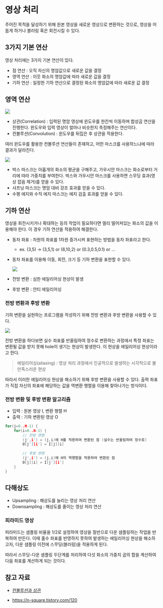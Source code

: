 # 영상 처리

주어진 목적을 달성하기 위해 원본 영상을 새로운 영상으로 변환하는 것으로, 영상을 어둡게 하거나 블러링 혹은 회전시킬 수 있다. 

## 3가지 기본 연산

영상 처리에는 3가지 기본 연산이 있다.

- 점 연산 : 오직 자신의 명암값으로 새로운 값을 결정
- 영역 연산 : 이웃 화소의 명암값에 따라 새로운 값을 결정
- 기하 연산 : 일정한 기하 연산으로 결정된 화소의 명암값에 따라 새로운 값 결정 

## 영역 연산

<img src="https://github-production-user-asset-6210df.s3.amazonaws.com/67703882/246891791-93e5677c-3726-4cb3-b516-75de528a7625.png?X-Amz-Algorithm=AWS4-HMAC-SHA256&X-Amz-Credential=AKIAIWNJYAX4CSVEH53A%2F20230619%2Fus-east-1%2Fs3%2Faws4_request&X-Amz-Date=20230619T170333Z&X-Amz-Expires=300&X-Amz-Signature=53f9bf83a2b55e2ee55e37aef1c108380a218c1f05b67099488e9c7220c29e88&X-Amz-SignedHeaders=host&actor_id=67703882&key_id=0&repo_id=400976668" />

- 상관(Correlation) : 입력된 명암 영상에 윈도우를 한칸씩 이동하며 합성곱 연산을 진행한다. 윈도우와 입력 영상이 얼마나 비슷한지 측정해주는 연산이다.
- 컨볼루션(Convolution) : 윈도우를 뒤집은 후 상관을 적용한다. 

여러 윈도우를 활용한 컨볼루션 연산들이 존재하고, 어떤 마스크를 사용하느냐에 따라 결과가 달라진다.

<img src="https://github-production-user-asset-6210df.s3.amazonaws.com/67703882/246892937-d3ec2b1f-5ec4-40f8-aaa9-aa9870c002be.png?X-Amz-Algorithm=AWS4-HMAC-SHA256&X-Amz-Credential=AKIAIWNJYAX4CSVEH53A%2F20230619%2Fus-east-1%2Fs3%2Faws4_request&X-Amz-Date=20230619T171059Z&X-Amz-Expires=300&X-Amz-Signature=0babcca09423353d77cef941a0d4deb2b5613cb4a838d98d34eccabc750300cf&X-Amz-SignedHeaders=host&actor_id=67703882&key_id=0&repo_id=400976668" />

- 박스 마스크는 아홉개의 화소의 평균을 구해주고, 가우시안 마스크는 화소로부터 거리에 따라 가중치를 부여한다. 박스와 가우시안 마스크를 사용하면 스무딩 효과(영상 잡음 제거)를 얻을 수 있다. 
- 샤프닝 마스크는 명암 대비 강조 효과를 얻을 수 있다.
- 수평 에지와 수직 에지 마스크는 에지 검출 효과를 얻을 수 있다. 

## 기하 연산 

영상을 회전시키거나 확대하는 등의 작업이 필요하다면 멀리 떨어져있는 화소의 값을 이용해야 한다. 이 경우 기하 연산을 적용하여 해결한다.

- 동차 좌표 : 차원의 좌표를 1차원 증가시켜 표현하는 방법을 동차 좌표라고 한다. 

  - ex. (3,5) -> (3,5,1) or (6,10,2) or (0.3,0.5,0.1) or ...

- 동차 좌표를 이용해 이동, 회전, 크기 등 기하 변환을 표현할 수 있다. 

  <img src="https://github-production-user-asset-6210df.s3.amazonaws.com/67703882/246893669-7237c288-47cf-4e38-a0d2-d999e37b187a.png?X-Amz-Algorithm=AWS4-HMAC-SHA256&X-Amz-Credential=AKIAIWNJYAX4CSVEH53A%2F20230619%2Fus-east-1%2Fs3%2Faws4_request&X-Amz-Date=20230619T171603Z&X-Amz-Expires=300&X-Amz-Signature=7774bdb9141ad8484b3c87ebe721981624bf7d6e1ecb01c774d87dcc89c52ce7&X-Amz-SignedHeaders=host&actor_id=67703882&key_id=0&repo_id=400976668" />



- 전방 변환 : 심한 에일리어싱 현상이 발생
- 후방 변환 : 안티 에일리어싱

### 전방 변환과 후방 변환

기하 변환을 실현하는 프로그램을 작성하기 위해 전방 변환과 후방 변환을 사용할 수 있다. 

<img src="https://github-production-user-asset-6210df.s3.amazonaws.com/67703882/246898713-e8795c01-e835-490f-9f30-c66d3531b551.png?X-Amz-Algorithm=AWS4-HMAC-SHA256&X-Amz-Credential=AKIAIWNJYAX4CSVEH53A%2F20230619%2Fus-east-1%2Fs3%2Faws4_request&X-Amz-Date=20230619T174814Z&X-Amz-Expires=300&X-Amz-Signature=5f4c0e757ad433097dd9764cfb858f6147a9b56bdd0cdf077ab9bd8f60697dd1&X-Amz-SignedHeaders=host&actor_id=67703882&key_id=0&repo_id=400976668" />

전방 변환을 하다보면 실수 좌표를 반올림하여 정수로 변환하는 과정에서 특정 좌표는 변환될 값을 받지 못해 hole이 생기는 현상이 발생한다. 이 현상을 에일리어싱 현상이라고 한다. 

> 에일리어싱(aliasing) : 영상 처리 과정에서 인공적으로 발생하는 시각적으로 불만족스러운 현상

따라서 이러한 에일리어싱 현상을 해소하기 위해 후방 변환을 사용할 수 있다. 출력 좌표가 직접 자신의 좌표에 해당하는 값을 역변환 행렬을 이용해 찾아나가는 방식이다. 

### 전방 변환 및 후방 변환 알고리즘

- 입력 : 원본 영상 I, 변환 행렬 H
- 출력 : 기하 변환된 영상 O

```c
for(j=0..M-1) {
	for(i=0..N-1) {
		// 전방 변환
		(j',i') = (j,i)에 H를 적용하여 변환된 점 (실수는 반올림하여 정수로)
		O[j'][i'] = I[j][i]
      
		// 후방 변환
		(j',i') = (j,i)에 H의 역행렬을 적용하여 변환된 점
		O[j][i] = I[j'][i']
	}
}
```

## 다해상도

- Upsampling : 해상도를 늘리는 영상 처리 연산
- Downsampling : 해상도를 줄이는 영상 처리 연산

### 피라미드 영상 

피라미드는 샘플링 비율을 1/2로 설정하여 영상을 절반으로 다운 샘플링하는 작업을 반복하여 만든다. 이때 홀수 좌표를 반영하지 못하여 발생하는 에일리어싱 현상을 해소하고자, 다운 샘플링 이전에 스무딩(블러링)을 적용하게 된다.

따라서 스무딩-다운 샘플링 두단계를 처리하여 다섯 화소의 가중치 곱의 합을 계산하여 다음 좌표를 계산하게 되는 것이다. 

## 참고 자료

- [컨볼루션과 상관](https://velog.io/@5050/%EC%BB%A8%EB%B3%BC%EB%A3%A8%EC%85%98%EA%B3%BC-%EC%83%81%EA%B4%80)

- https://n-square.tistory.com/120
